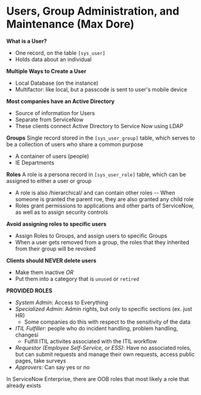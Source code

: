 # Users, Group Administration, and Maintenance (Max Dore)

**What is a User?**
- One record, on the table `[sys_user]`
- Holds data about an individual

**Multiple Ways to Create a User**
- Local Database (on the instance)
- Multifactor: like local, but a passcode is sent to user's mobile device 

**Most companies have an Active Directory**
- Source of information for Users
- Separate from ServiceNow
- These clients connect Active Directory to Service Now using LDAP

**Groups**
Single record stored in the `[sys_user_group]` table, which serves to be a collection 
of users who share a common purpose
- A container of users (people)
- IE Departments

**Roles**
A role is a persona record in `[sys_user_role]` table, which can be assigned to either a user or group
- A role is also /hierarchical/ and can contain other roles
  -- When someone is granted the parent roe, they are also granted any child role
- Roles grant permissions to applications and other parts of ServiceNow, as well as 
  to assign security controls


**Avoid assigning roles to specific users**
- Assign Roles to Groups, and assign users to specific Groups
- When a user gets removed from a group, the roles that they inherited from their group will be revoked

**Clients should NEVER delete users**
- Make them inactive
_OR_
- Put them into a category that is `unused` or `retired`


**PROVIDED ROLES**
- _System Admin_: Access to Everything
- _Specialized Admin_: Admin rights, but only to specific sections (ex. just HR)
  - Some companies do this with respect to the sensitivity of the data
- _ITIL Fulfiller_: people who do incident handling, problem handling, changesi
  - Fulfill ITIL activites associated with the ITIL workflow
- _Requestor (Employee Self-Service, or ESS)_: Have no associated roles, but can submit requests and manage their own requests, access public pages, take surveys
- _Approvers_: Can say yes or no



In ServiceNow Enterprise, there are OOB roles that most likely a role that already exists




